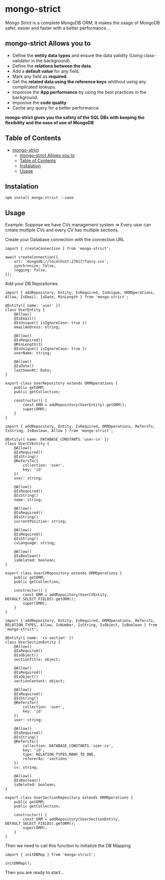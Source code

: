# mongo-strict

Mongo Strict is a complete MongoDB ORM, It makes the usage of MongoDB safer, easier and faster with a better performance...

## mongo-strict Allows you to

- Define the **entity data types** and ensure the data validity (Using class-validator in the background).
- Define the **relations between the data**.
- Add a **default value** for any field.
- Mark any field as **required**.
- Get the **related data using the reference keys** whithout using any complicated lookups.
- Imporove the **App performance** by using the best practices in the background.
- Imporove the **code quality**.
- Cache any query for a better performance.


**mongo-strict gives you the safety of the SQL DBs with keeping the flexibility and the ease of use of MongoDB**


## Table of Contents

- [mongo-strict](#mongo-strict)
  - [mongo-strict Allows you to](#mongo-strict-allows-you-to)
  - [Table of Contents](#table-of-contents)
  - [Instalation](#instalation)
  - [Usage](#usage)

## Instalation

```
npm install mongo-strict --save
```

## Usage

Example: Suppose we have CVs management system => Every user can create multiple CVs and every CV has multiple sections.

Create your Database connection with the connection URL

```
import { createConnection } from 'mongo-strict';

await createConnection({
    url: `mongodb://localhost:27017/fancy-cvs`,
    synchronize: false,
    logging: false,
});
```

Add your DB Repositories:

```
import { addRepository, Entity, IsRequired, IsUnique, ORMOperations, Allow, IsEmail, IsDate, MinLength } from 'mongo-strict';

@Entity({ name: 'user' })
class UserEntity {
    @Allow()
    @IsEmail()
    @IsUnique({ isIgnoreCase: true })
    emailAddress: string;

    @Allow()
    @IsRequired()
    @MinLength(3)
    @IsUnique({ isIgnoreCase: true })
    userName: string;

    @Allow()
    @IsDate()
    lastSeenAt: Date;
}

export class UserRepository extends ORMOperations {
    public getORM;
    public getCollection;

    constructor() {
        const ORM = addRepository(UserEntity).getORM();
        super(ORM);
    }
}

```

```
import { addRepository, Entity, IsRequired, ORMOperations, RefersTo, IsString, IsBoolean, Allow } from 'mongo-strict';

@Entity({ name: DATABASE_CONSTANTS.'user-cv' })
class UserCVEntity {
    @Allow()
    @IsRequired()
    @IsString()
    @RefersTo({
        collection: 'user',
        key: 'id'
    })
    user: string;

    @Allow()
    @IsRequired()
    @IsString()
    name: string;

    @Allow()
    @IsRequired()
    @IsString()
    currentPosition: string;

    @Allow()
    @IsRequired()
    @IsString()
    cvLanguage: string;

    @Allow()
    @IsBoolean()
    isDeleted: boolean;
}

export class UserCVRepository extends ORMOperations {
    public getORM;
    public getCollection;

    constructor() {
        const ORM = addRepository(UserCVEntity, DEFAULT_SELECT_FIELDS).getORM();
        super(ORM);
    }
}
```

```
import { addRepository, Entity, IsRequired, ORMOperations, RefersTo, RELATION_TYPES, Allow, IsNumber, IsString, IsObject, IsBoolean } from 'mongo-strict';

@Entity({ name: 'cv-section' })
class UserSectionEntity {
    @Allow()
    @IsRequired()
    @IsObject()
    sectionTitle: object;

    @Allow()
    @IsRequired()
    @IsObject()
    sectionContent: object;

    @Allow()
    @IsRequired()
    @IsString()
    @RefersTo({
        collection: 'user',
        key: 'id'
    })
    user: string;

    @Allow()
    @IsRequired()
    @IsString()
    @RefersTo({
        collection: DATABASE_CONSTANTS.'user-cv',
        key: 'id',
        type: RELATION_TYPES.MANY_TO_ONE,
        refererAs: 'sections'
    })
    cv: string;

    @Allow()
    @IsBoolean()
    isDeleted: boolean;
}

export class UserSectionRepository extends ORMOperations {
    public getORM;
    public getCollection;

    constructor() {
        const ORM = addRepository(UserSectionEntity, DEFAULT_SELECT_FIELDS).getORM();
        super(ORM);
    }
}
```

Then we need to call this function to initialize the DB Mapping

```
import { initDBMap } from 'mongo-strict';

initDBMap();
```

Then you are ready to start...